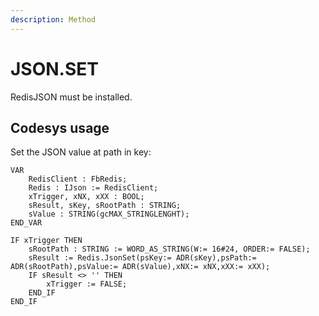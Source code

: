```yaml
---
description: Method
---
```


# JSON.SET

RedisJSON must be installed.

## Codesys usage

Set the JSON value at path in key:

```
VAR
	RedisClient : FbRedis;
	Redis : IJson := RedisClient;
	xTrigger, xNX, xXX : BOOL;
	sResult, sKey, sRootPath : STRING;
	sValue : STRING(gcMAX_STRINGLENGHT);
END_VAR
```

```
IF xTrigger THEN
	sRootPath : STRING := WORD_AS_STRING(W:= 16#24, ORDER:= FALSE);	
	sResult := Redis.JsonSet(psKey:= ADR(sKey),psPath:= ADR(sRootPath),psValue:= ADR(sValue),xNX:= xNX,xXX:= xXX);
	IF sResult <> '' THEN
		xTrigger := FALSE;
	END_IF
END_IF 
```


